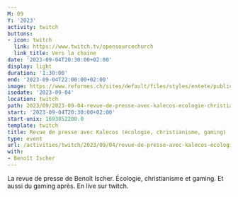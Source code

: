 ```yaml
---
M: 09
Y: '2023'
activity: twitch
buttons:
- icon: twitch
  link: https://www.twitch.tv/opensourcechurch
  link_title: Vers la chaine
date: '2023-09-04T20:30:00+02:00'
display: light
duration: '1:30:00'
end: '2023-09-04T22:00:00+02:00'
image: https://www.reformes.ch/sites/default/files/styles/entete/public/data/images/comm/257/Beno%C3%AEt%20Ischer.jpg
isodate: '2023-09-04'
location: twitch
path: 2023/09/2023-09-04-revue-de-presse-avec-kalecos-ecologie-christianisme-gaming.md
start: '2023-09-04T20:30:00+02:00'
start-unix: 1693852200.0
template: twitch
title: Revue de presse avec Kalecos (écologie, christianisme, gaming)
type: event
url: /activities/twitch/2023/09/04/revue-de-presse-avec-kalecos-ecologie-christianisme-gaming
with:
- Benoît Ischer
---
```

La revue de presse de Benoît Ischer. Écologie, christianisme et gaming. Et aussi du gaming après. En live sur twitch.